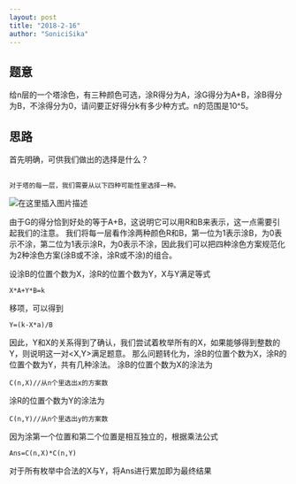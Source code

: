 ```yaml
---
layout: post
title: "2018-2-16"
author: "SoniciSika"
---
```

## 题意
给n层的一个塔涂色，有三种颜色可选，涂R得分为A，涂G得分为A+B，涂B得分为B，不涂得分为0，请问要正好得分k有多少种方式。n的范围是10^5。
## 思路
首先明确，可供我们做出的选择是什么？
```

对于塔的每一层，我们需要从以下四种可能性里选择一种。
```

![在这里插入图片描述](https://img-blog.csdnimg.cn/20190409231456585.PNG)

由于G的得分恰到好处的等于A+B，这说明它可以用R和B来表示，这一点需要引起我们的注意。
我们将每一层看作涂两种颜色R和B，第一位为1表示涂B，为0表示不涂，第二位为1表示涂R，为0表示不涂，因此我们可以把四种涂色方案规范化为2种涂色方案(涂B或不涂，涂R或不涂)的组合。

设涂B的位置个数为X，涂R的位置个数为Y，X与Y满足等式
```
X*A+Y*B=k
```
移项，可以得到
```
Y=(k-X*a)/B
```
因此，Y和X的关系得到了确认，我们尝试着枚举所有的X，如果能够得到整数的Y，则说明这一对<X,Y>满足题意。
那么问题转化为，涂B的位置个数为X，涂R的位置个数为Y，共有几种涂法。
涂B的位置个数为X的涂法为
```
C(n,X)//从n个里选出x的方案数
```
涂R的位置个数为Y的涂法为
```
C(n,Y)//从n个里选出y的方案数
```
因为涂第一个位置和第二个位置是相互独立的，根据乘法公式
```
Ans=C(n,X)*C(n,Y)
```
对于所有枚举中合法的X与Y，将Ans进行累加即为最终结果
